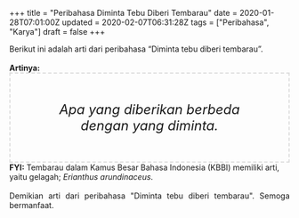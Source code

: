 +++
title = "Peribahasa Diminta Tebu Diberi Tembarau"
date = 2020-01-28T07:01:00Z
updated = 2020-02-07T06:31:28Z
tags = ["Peribahasa", "Karya"]
draft = false
+++

<div dir="ltr" style="text-align: left;" trbidi="on"><div style="text-align: justify;">Berikut ini adalah arti dari peribahasa “Diminta tebu diberi tembarau”.</div><br /><div style="text-align: justify;"><b>Artinya:</b></div><div style="border: 2px dashed #ddd; font-size: 24px; height: auto; margin: 0 auto; padding: 50px; text-align: center; width: auto;"><i>Apa yang diberikan berbeda dengan yang diminta.</i></div><b>FYI:</b> Tembarau dalam Kamus Besar Bahasa Indonesia (KBBI) memiliki arti, yaitu gelagah; <i>Erianthus arundinaceus</i>.<br /><br /><div style="text-align: justify;">Demikian arti dari peribahasa "Diminta tebu diberi tembarau". Semoga bermanfaat.</div></div>
